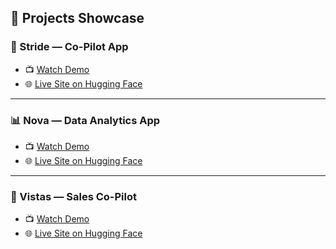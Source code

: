 ## 🚀 Projects Showcase

### 🎯 Stride — Co-Pilot App
- 📺 [Watch Demo](https://youtu.be/IJsQaPAovoo)
- 🌐 [Live Site on Hugging Face](https://huggingface.co/spaces/Arnavbhatia/Stride)

---

### 📊 Nova — Data Analytics App
- 📺 [Watch Demo](https://youtu.be/oA1BJZjfCa4)
- 🌐 [Live Site on Hugging Face](https://huggingface.co/spaces/Arnavbhatia/Prims)

---

### 🧠 Vistas — Sales Co-Pilot
- 📺 [Watch Demo](https://youtu.be/udpBpbb_CcU)
- 🌐 [Live Site on Hugging Face](https://huggingface.co/spaces/mokorox/Lead_Analyzer_Vista)
